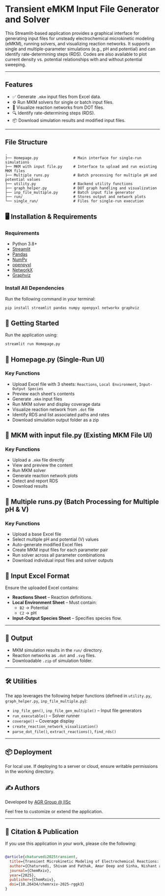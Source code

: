 # Transient eMKM Input File Generator and Solver

This Streamlit-based application provides a graphical interface for generating input files for unsteady electrochemical microkinetic modeling (eMKM), running solvers, and visualizing reaction networks. It supports single and multiple-parameter simulations (e.g., pH and potential) and can identify rate-determining steps (RDS). Codes are also available to plot current density vs. potential relationships with and without potential sweeping.

---

## Features

- ✅ Generate `.mkm` input files from Excel data.
- ⚙️ Run MKM solvers for single or batch input files.
- 🧬 Visualize reaction networks from DOT files.
- 🔍 Identify rate-determining steps (RDS).
- 📦 Download simulation results and modified input files.

---

## File Structure

```text
.
├── Homepage.py                # Main interface for single-run simulations
├── MKM with input file.py     # Interface to upload and run existing MKM files
├── Multiple runs.py           # Batch processing for multiple pH and potential values
├── utility.py                 # Backend utility functions 
├── graph_helper.py            # DOT graph handling and visualization
├── inp_file_multiple.py       # Batch input file generator 
├── run/                       # Stores output and network plots
└── single_run/                # Files for single-run execution

```
## 🖥 Installation & Requirements

### Requirements

- Python 3.8+
- [Streamlit](https://streamlit.io/)
- [Pandas](https://pandas.pydata.org/)
- [NumPy](https://numpy.org/)
- [openpyxl](https://openpyxl.readthedocs.io/)
- [NetworkX](https://networkx.org/)
- [Graphviz](https://graphviz.org/)

### Install All Dependencies

Run the following command in your terminal:

```bash
pip install streamlit pandas numpy openpyxl networkx graphviz
```
## 🚀 Getting Started
Run the application using:
```bash
streamlit run Homepage.py
```
## 📄 Homepage.py (Single-Run UI)

### Key Functions

- Upload Excel file with 3 sheets: `Reactions`, `Local Environment`, `Input-Output Species`
- Preview each sheet's contents
- Generate `.mkm` input files
- Run MKM solver and display coverage data
- Visualize reaction network from `.dot` file
- Identify RDS and list associated paths and rates
- Download simulation output folder as a zip

## 📄  MKM with input file.py (Existing MKM File UI)

### Key Functions

- Upload a `.mkm` file directly
- View and preview the content
- Run MKM solver
- Generate reaction network plots
- Detect and report RDS
- Download results

  
## 📄  Multiple runs.py (Batch Processing for Multiple pH & V)

### Key Functions

- Upload a base Excel file
- Select multiple pH and potential (V) values
- Auto-generate modified Excel files
- Create MKM input files for each parameter pair
- Run solver across all parameter combinations
- Download individual input files and solver outputs


## 📂 Input Excel Format

Ensure the uploaded Excel contains:

- **Reactions Sheet** – Reaction definitions.
- **Local Environment Sheet** – Must contain:
  - `B2` → Potential  
  - `C2` → pH
- **Input-Output Species Sheet** – Specifies species flow.

---

## 🧾 Output
- MKM simulation results in the `run/` directory.
- Reaction networks as `.dot` and `.svg` files.
- Downloadable `.zip` of simulation folder.

---
## 🛠️ Utilities

The app leverages the following helper functions (defined in `utility.py`, `graph_helper.py`, `inp_file_multiple.py`):

- `inp_file_gen()`, `inp_file_gen_multiple()` – Input file generators
- `run_executable()` – Solver runner
- `coverage()` – Coverage display
- `create_reaction_network_visualization()` 
- `parse_dot_file()`, `extract_reactions()`, `find_rds()`

---

## 📦 Deployment

For local use. If deploying to a server or cloud, ensure writable permissions in the working directory.

## ✍️ Authors

Developed by [AGR Group @ IISc](https://agrgroup.org/)

Feel free to customize or extend the application.

---

## 📄 Citation & Publication

If you use this application in your work, please cite the following:

```bibtex

@article{chaturvedi2025transient,
  title={Transient Microkinetic Modeling of Electrochemical Reactions: Capturing Unsteady Dynamics of CO Reduction and Oxygen Evolution},
  author={Chaturvedi, Shivam and Pathak, Amar Deep and Sinha, Nishant and Rajan, Ananth Govind},
  journal={ChemRxiv},
  year={2025},
  publisher={ChemRxiv},
  doi={10.26434/chemrxiv-2025-rggk3}
}

